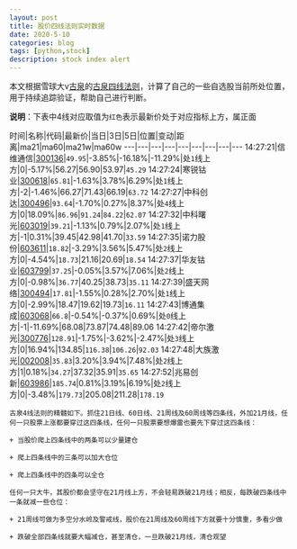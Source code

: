 ```yaml
---
layout: post
title: 股价四线法则实时数据
date: 2020-5-10
categories: blog
tags: [python,stock]
description: stock index alert
---
```



本文根据雪球大v[古泉](https://xueqiu.com/u/7148646888)的[古泉四线法则](https://xueqiu.com/7148646888/130498192)，计算了自己的一些自选股当前所处位置，用于持续追踪验证，帮助自己进行判断。

**说明**：下表中4线对应取值为`红色`表示最新价处于对应指标上方，属正面

时间|名称|代码|最新价|当日|3日|5日|位置|变动|距离|ma21|ma60|ma21w|ma60w
---|---|---|---|---|---|---|---|---
14:27:21|信维通信|[300136](https://xueqiu.com/S/SZ300136)|`49.95`|-3.85%|-16.18%|-11.29%|处`1`线上方|0|-5.17%|56.27|56.90|53.97|`45.29`
14:27:24|寒锐钴业|[300618](https://xueqiu.com/S/SZ300618)|`65.81`|-1.63%|3.78%|6.29%|处`1`线上方|-2|-1.46%|66.27|71.43|66.19|`63.72`
14:27:27|中科创达|[300496](https://xueqiu.com/S/SZ300496)|`93.64`|-1.70%|0.27%|8.37%|处`4`线上方|0|18.09%|`86.96`|`91.24`|`84.22`|`62.07`
14:27:32|中科曙光|[603019](https://xueqiu.com/S/SH603019)|`39.21`|-1.13%|0.79%|2.07%|处`1`线上方|-1|0.31%|39.45|42.98|41.70|`33.59`
14:27:35|诺力股份|[603611](https://xueqiu.com/S/SH603611)|`18.82`|-3.29%|3.56%|5.47%|处`2`线上方|0|-4.54%|`18.73`|21.16|20.69|`18.54`
14:27:37|华友钴业|[603799](https://xueqiu.com/S/SH603799)|`37.25`|-0.05%|3.57%|7.06%|处`2`线上方|0|-0.98%|`36.77`|40.25|38.73|`35.11`
14:27:39|盛天网络|[300494](https://xueqiu.com/S/SZ300494)|`17.81`|-1.55%|0.28%|2.70%|处`1`线上方|0|-2.99%|18.47|19.62|19.73|`16.11`
14:27:43|博通集成|[603068](https://xueqiu.com/S/SH603068)|`66.8`|-0.54%|-0.37%|0.69%|处`0`线上方|-1|-11.69%|68.08|73.87|74.48|89.06
14:27:42|帝尔激光|[300776](https://xueqiu.com/S/SZ300776)|`128.91`|-1.75%|-3.62%|-2.47%|处`3`线上方|0|16.94%|134.85|`116.38`|`106.26`|`92.03`
14:27:48|大族激光|[002008](https://xueqiu.com/S/SZ002008)|`35.83`|3.20%|3.94%|7.48%|处`2`线上方|1|0.18%|`34.27`|37.32|35.91|`35.65`
14:27:52|兆易创新|[603986](https://xueqiu.com/S/SH603986)|`185.74`|0.81%|3.19%|6.19%|处`2`线上方|0|-3.48%|`179.73`|205.08|211.28|`178.19`

```
古泉4线法则的精髓如下。抓住21日线、60日线、21周线及60周线等四条线，外加21月线，任何一只股票上涨都要穿过这四条线，任何一只股票要想爆雷也要先下穿过这四条线：

+ 当股价爬上四条线中的两条可以少量建仓

+ 爬上四条线中的三条可以加大仓位

+ 爬上四条线中的四条可以全仓

任何一只大牛，其股价都会坚守在21月线上方，不会轻易跌破21月线；相反，每跌破四条线中一条就减一些仓位：

+ 21周线可做为多空分水岭及警戒线，股价在21周线及60周线下方就要十分慎重，多看少做

+ 跌破全部四条线就要大幅减仓，甚至清仓，一旦跌破21月线，清仓观望
```